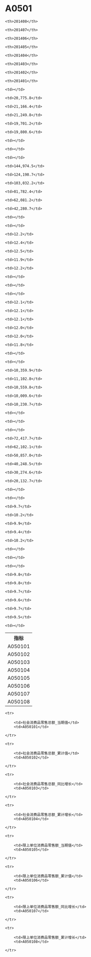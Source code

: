 A0501
======


<table>

<tr>
    <th>指标</th>
    
    <th>201408</th>
    
    <th>201407</th>
    
    <th>201406</th>
    
    <th>201405</th>
    
    <th>201404</th>
    
    <th>201403</th>
    
    <th>201402</th>
    
    <th>201401</th>
    
</tr>


<tr>
    <td>A050101</td>
    
    <td></td>
    
    <td>20,775.8</td>
    
    <td>21,166.4</td>
    
    <td>21,249.8</td>
    
    <td>19,701.2</td>
    
    <td>19,800.6</td>
    
    <td></td>
    
    <td></td>
    

</tr>

<tr>
    <td>A050102</td>
    
    <td></td>
    
    <td>144,974.5</td>
    
    <td>124,198.7</td>
    
    <td>103,032.2</td>
    
    <td>81,782.4</td>
    
    <td>62,081.2</td>
    
    <td>42,280.7</td>
    
    <td></td>
    

</tr>

<tr>
    <td>A050103</td>
    
    <td></td>
    
    <td>12.2</td>
    
    <td>12.4</td>
    
    <td>12.5</td>
    
    <td>11.9</td>
    
    <td>12.2</td>
    
    <td></td>
    
    <td></td>
    

</tr>

<tr>
    <td>A050104</td>
    
    <td></td>
    
    <td>12.1</td>
    
    <td>12.1</td>
    
    <td>12.1</td>
    
    <td>12.0</td>
    
    <td>12.0</td>
    
    <td>11.8</td>
    
    <td></td>
    

</tr>

<tr>
    <td>A050105</td>
    
    <td></td>
    
    <td>10,359.9</td>
    
    <td>11,102.8</td>
    
    <td>10,559.8</td>
    
    <td>10,009.6</td>
    
    <td>10,230.7</td>
    
    <td></td>
    
    <td></td>
    

</tr>

<tr>
    <td>A050106</td>
    
    <td></td>
    
    <td>72,417.7</td>
    
    <td>62,102.1</td>
    
    <td>50,857.0</td>
    
    <td>40,248.5</td>
    
    <td>30,274.6</td>
    
    <td>20,132.7</td>
    
    <td></td>
    

</tr>

<tr>
    <td>A050107</td>
    
    <td></td>
    
    <td>9.7</td>
    
    <td>10.2</td>
    
    <td>9.9</td>
    
    <td>9.4</td>
    
    <td>10.2</td>
    
    <td></td>
    
    <td></td>
    

</tr>

<tr>
    <td>A050108</td>
    
    <td></td>
    
    <td>9.8</td>
    
    <td>9.8</td>
    
    <td>9.7</td>
    
    <td>9.6</td>
    
    <td>9.7</td>
    
    <td>9.5</td>
    
    <td></td>
    

</tr>


</table>

<table>
    
    <tr>

        <td>社会消费品零售总额_当期值</td>
        <td>A050101</td>

    </tr>
    
    <tr>

        <td>社会消费品零售总额_累计值</td>
        <td>A050102</td>

    </tr>
    
    <tr>

        <td>社会消费品零售总额_同比增长</td>
        <td>A050103</td>

    </tr>
    
    <tr>

        <td>社会消费品零售总额_累计增长</td>
        <td>A050104</td>

    </tr>
    
    <tr>

        <td>限上单位消费品零售额_当期值</td>
        <td>A050105</td>

    </tr>
    
    <tr>

        <td>限上单位消费品零售额_累计值</td>
        <td>A050106</td>

    </tr>
    
    <tr>

        <td>限上单位消费品零售额_同比增长</td>
        <td>A050107</td>

    </tr>
    
    <tr>

        <td>限上单位消费品零售额_累计增长</td>
        <td>A050108</td>

    </tr>
    
</table>